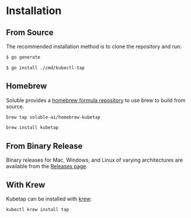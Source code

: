 # Installation

## From Source

The recommended installation method is to clone the repository and run:

```sh
$ go generate

$ go install ./cmd/kubectl-tap
```

## Homebrew

Soluble provides a [homebrew formula repository](https://github.com/soluble-ai/homebrew-kubetap)
to use brew to build from source.

```sh
brew tap soluble-ai/homebrew-kubetap

brew install kubetap
```

## From Binary Release

Binary releases for Mac, Windows, and Linux of varying architectures are
available from the [Releases page](https://github.com/soluble-ai/kubetap/releases).

## With Krew

Kubetap can be installed with [krew](https://github.com/kubernetes-sigs/krew):

```sh
kubectl krew install tap
```

